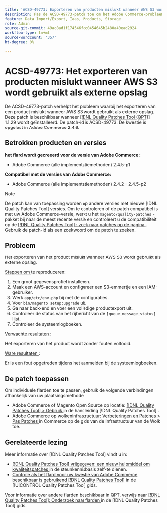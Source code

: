 ```yaml
---
title: 'ACSD-49773: Exporteren van producten mislukt wanneer AWS S3 wordt gebruikt als externe opslag'
description: Pas de ACSD-49773-patch toe om het Adobe Commerce-probleem op te lossen waarbij het exporteren van het product mislukt wanneer AWS S3 wordt gebruikt als externe opslag.
feature: Data Import/Export, Iaas, Products, Storage
role: Admin
source-git-commit: 49ac8ad1f174546fcc0454645b2480a40ead2924
workflow-type: tm+mt
source-wordcount: '357'
ht-degree: 0%

---
```


# ACSD-49773: Het exporteren van producten mislukt wanneer AWS S3 wordt gebruikt als externe opslag

De ACSD-49773-patch verhelpt het probleem waarbij het exporteren van een product mislukt wanneer AWS S3 wordt gebruikt als externe opslag. Deze patch is beschikbaar wanneer [[!DNL Quality Patches Tool (QPT)] ](https://experienceleague.adobe.com/en/docs/commerce-knowledge-base/kb/announcements/commerce-announcements/magento-quality-patches-released-new-tool-to-self-serve-quality-patches) 1.1.29 wordt geïnstalleerd. De patch-id is ACSD-49773. De kwestie is opgelost in Adobe Commerce 2.4.6.

## Betrokken producten en versies

**het flard wordt gecreeerd voor de versie van Adobe Commerce:**

* Adobe Commerce (alle implementatiemethoden) 2.4.5-p1

**Compatibel met de versies van Adobe Commerce:**

* Adobe Commerce (alle implementatiemethoden) 2.4.2 - 2.4.5-p2

>[!NOTE]
>
>De patch kan van toepassing worden op andere versies met nieuwe [!DNL Quality Patches Tool] versies. Om te controleren of de patch compatibel is met uw Adobe Commerce-versie, werkt u het `magento/quality-patches` -pakket bij naar de meest recente versie en controleert u de compatibiliteit op de [[!DNL Quality Patches Tool] : zoek naar patches op de pagina ](https://experienceleague.adobe.com/tools/commerce-quality-patches/index.html) . Gebruik de patch-id als een zoekwoord om de patch te zoeken.

## Probleem

Het exporteren van het product mislukt wanneer AWS S3 wordt gebruikt als externe opslag.

<u> Stappen om </u> te reproduceren:

1. Een groot gegevensprofiel installeren.
1. Maak een AWS-account en configureer een S3-emmertje en een IAM-gebruiker.
1. Werk `app/etc/env.php` bij met de configuraties.
1. Voer `bin/magento setup:upgrade` uit.
1. Ga naar back-end en voer een volledige productexport uit.
1. Controleer de status van het rijbericht van de `[queue_message_status]` lijst.
1. Controleer de systeemlogboeken.

<u> Verwachte resultaten </u>:

Het exporteren van het product wordt zonder fouten voltooid.

<u> Ware resultaten </u>:

Er is een fout opgetreden tijdens het aanmelden bij de systeemlogboeken.

## De patch toepassen

Om individuele flarden toe te passen, gebruik de volgende verbindingen afhankelijk van uw plaatsingsmethode:

* Adobe Commerce of Magento Open Source op locatie: [[!DNL Quality Patches Tool]  > Gebruik ](https://experienceleague.adobe.com/docs/commerce-operations/tools/quality-patches-tool/usage.html) in de handleiding [!DNL Quality Patches Tool] .
* Adobe Commerce op wolkeninfrastructuur: [ Verbeteringen en Patches > Pas Patches ](https://experienceleague.adobe.com/docs/commerce-cloud-service/user-guide/develop/upgrade/apply-patches.html) in Commerce op de gids van de Infrastructuur van de Wolk toe.

## Gerelateerde lezing

Meer informatie over [!DNL Quality Patches Tool] vindt u in:

* [[!DNL Quality Patches Tool]  vrijgegeven: een nieuw hulpmiddel om kwaliteitspatches ](https://experienceleague.adobe.com/en/docs/commerce-knowledge-base/kb/announcements/commerce-announcements/magento-quality-patches-released-new-tool-to-self-serve-quality-patches) in de steunkennisbasis zelf-te dienen.
* [ Controle als het flard voor uw kwestie van Adobe Commerce beschikbaar is gebruikend  [!DNL Quality Patches Tool]](/help/tools/quality-patches-tool/patches-available-in-qpt/check-patch-for-magento-issue-with-magento-quality-patches.md) in de [!UICONTROL Quality Patches Tool] gids.


Voor informatie over andere flarden beschikbaar in QPT, verwijs naar [[!DNL Quality Patches Tool]: Onderzoek naar flarden ](https://experienceleague.adobe.com/tools/commerce-quality-patches/index.html) in de [!DNL Quality Patches Tool] gids.
